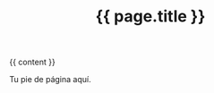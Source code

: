<!DOCTYPE html>
<html lang="es">
<head>
  <meta charset="UTF-8">
  <title>{{ Consultoria}</title>
</head>
<body>
  <header>
    <h1>{{ page.title }}</h1>
  </header>
  <main>{{ content }}</main>
  <footer>
    <p>Tu pie de página aquí.</p>
  </footer>
</body>
</html>
